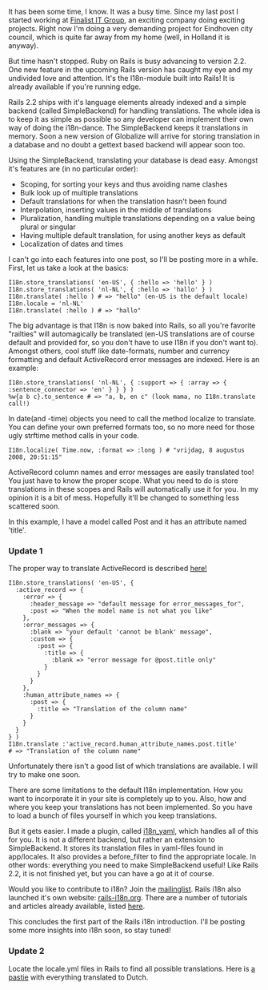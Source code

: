 It has been some time, I know. It was a busy time. Since my last post I started working at [Finalist IT Group](http://finalist.com/), an exciting company doing exciting projects. Right now I'm doing a very demanding project for Eindhoven city council, which is quite far away from my home (well, in Holland it is anyway).

But time hasn't stopped. Ruby on Rails is busy advancing to version 2.2. One new feature in the upcoming Rails version has caught my eye and my undivided love and attention. It's the I18n-module built into Rails! It is already available if you're running edge.

Rails 2.2 ships with it's language elements already indexed and a simple backend (called SimpleBackend) for handling translations. The whole idea is to keep it as simple as possible so any developer can implement their own way of doing the i18n-dance. The SimpleBackend keeps it translations in memory. Soon a new version of Globalize will arrive for storing translation in a database and no doubt a gettext based backend will appear soon too.

Using the SimpleBackend, translating your database is dead easy. Amongst it's features are (in no particular order):

* Scoping, for sorting your keys and thus avoiding name clashes
* Bulk look up of multiple translations
* Default translations for when the translation hasn't been found
* Interpolation, inserting values in the middle of translations
* Pluralization, handling multiple translations depending on a value being plural or singular
* Having multiple default translation, for using another keys as default
* Localization of dates and times

I can't go into each features into one post, so I'll be posting more in a while. First, let us take a look at the basics:

    I18n.store_translations( 'en-US', { :hello => 'hello' } )
    I18n.store_translations( 'nl-NL', { :hello => 'hallo' } )
    I18n.translate( :hello ) # => "hello" (en-US is the default locale)
    I18n.locale = 'nl-NL'
    I18n.translate( :hello ) # => "hallo"

The big advantage is that I18n is now baked into Rails, so all you're favorite "railties" will automagically be translated (en-US translations are of course default and provided for, so you don't have to use I18n if you don't want to). Amongst others, cool stuff like date-formats, number and currency formatting and default ActiveRecord error messages are indexed. Here is an example:

    I18n.store_translations( 'nl-NL', { :support => { :array => { :sentence_connector => 'en' } } } )
    %w{a b c}.to_sentence # => "a, b, en c" (look mama, no I18n.translate call!)

In date(and -time) objects you need to call the method localize to translate. You can define your own preferred formats too, so no more need for those ugly strftime method calls in your code.

    I18n.localize( Time.now, :format => :long ) # "vrijdag, 8 augustus 2008, 20:51:15"

ActiveRecord column names and error messages are easily translated too! You just have to know the proper scope. What you need to do is store translations in these scopes and Rails will automatically use it for you. In my opinion it is a bit of mess. Hopefully it'll be changed to something less scattered soon.

In this example, I have a model called Post and it has an attribute named 'title'.

### Update 1

The proper way to translate ActiveRecord is described [here!](/translating-activerecord)

    I18n.store_translations( 'en-US', {
      :active_record => {
        :error => {
          :header_message => "default message for error_messages_for",
          :post => "When the model name is not what you like"
        },
        :error_messages => {
          :blank => "your default 'cannot be blank' message",
          :custom => {
            :post => {
              :title => {
                :blank => "error message for @post.title only"
              }
            }
          }
        },
        :human_attribute_names => {
          :post => {
            :title => "Translation of the column name"
          }
        }
      }
    } )
    I18n.translate :'active_record.human_attribute_names.post.title'
    # => "Translation of the column name"

Unfortunately there isn't a good list of which translations are available. I will try to make one soon.

There are some limitations to the default I18n implementation. How you want to incorporate it in your site is completely up to you. Also, how and where you keep your translations has not been implemented. So you have to load a bunch of files yourself in which you keep translations.

But it gets easier. I made a plugin, called [i18n_yaml](http://github.com/iain/i18n_yaml/), which handles all of this for you. It is not a different backend, but rather an extension to SimpleBackend. It stores its translation files in yaml-files found in app/locales. It also provides a before_filter to find the appropriate locale. In other words: everything you need to make SimpleBackend useful! Like Rails 2.2, it is not finished yet, but you can have a go at it of course.

Would you like to contribute to i18n? Join the [mailinglist](http://groups.google.com/group/rails-i18n). Rails i18n also launched it's own website: [rails-i18n.org](http://rails-i18n.org/). There are a number of tutorials and articles already available, listed [here](http://rails-i18n.org/wiki).

This concludes the first part of the Rails i18n introduction. I'll be posting some more insights into i18n soon, so stay tuned!

### Update 2

Locate the locale.yml files in Rails to find all possible translations. Here is [a pastie](http://pastie.org/306532) with everything translated to Dutch.
